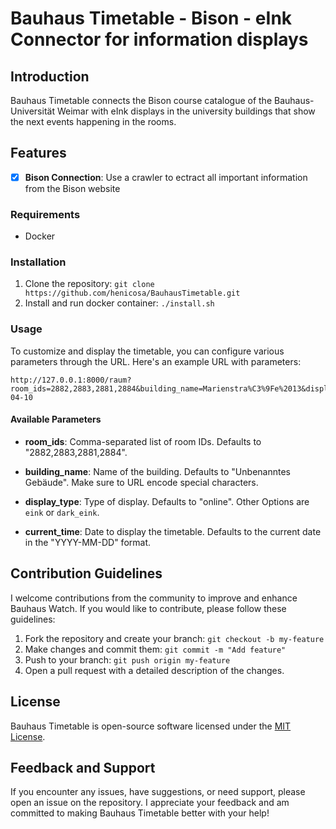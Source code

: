 # Bauhaus Timetable - Bison - eInk Connector for information displays

## Introduction

Bauhaus Timetable connects the Bison course catalogue of the Bauhaus-Universität Weimar with eInk displays in the university buildings that show the next events happening in the rooms.

## Features

- [X] **Bison Connection**: Use a crawler to ectract all important information from the Bison website

### Requirements

- Docker

### Installation

1. Clone the repository: `git clone https://github.com/henicosa/BauhausTimetable.git`
2. Install and run docker container: `./install.sh`

### Usage

To customize and display the timetable, you can configure various parameters through the URL. Here's an example URL with parameters:

```plaintext
http://127.0.0.1:8000/raum?room_ids=2882,2883,2881,2884&building_name=Marienstra%C3%9Fe%2013&display_type=eink&current_time=2024-04-10
```

#### Available Parameters

- **room_ids**: Comma-separated list of room IDs. Defaults to "2882,2883,2881,2884".

- **building_name**: Name of the building. Defaults to "Unbenanntes Gebäude". Make sure to URL encode special characters.

- **display_type**: Type of display. Defaults to "online". Other Options are `eink` or `dark_eink`.

- **current_time**: Date to display the timetable. Defaults to the current date in the "YYYY-MM-DD" format.


## Contribution Guidelines

I welcome contributions from the community to improve and enhance Bauhaus Watch. If you would like to contribute, please follow these guidelines:

1. Fork the repository and create your branch: `git checkout -b my-feature`
2. Make changes and commit them: `git commit -m "Add feature"`
3. Push to your branch: `git push origin my-feature`
4. Open a pull request with a detailed description of the changes.

## License

Bauhaus Timetable is open-source software licensed under the [MIT License](LICENSE).

## Feedback and Support

If you encounter any issues, have suggestions, or need support, please open an issue on the repository. I appreciate your feedback and am committed to making Bauhaus Timetable better with your help!






